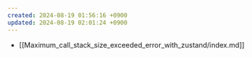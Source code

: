 ```yaml
---
created: 2024-08-19 01:56:16 +0900
updated: 2024-08-19 02:01:24 +0900
---
```


- [[Maximum_call_stack_size_exceeded_error_with_zustand/index.md]]
